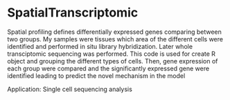 # SpatialTranscriptomic
Spatial profiling defines differentially expressed genes comparing between two groups. My samples were tissues which area of the different cells were identified and performed in situ library hybridization. Later whole transciptomic sequencing was performed.
This code is used for create R object and grouping the different types of cells. Then, gene expression of each group were compared and the significantly expressed gene were identified leading to predict the novel mechanism in the model

Application:
Single cell sequencing analysis
